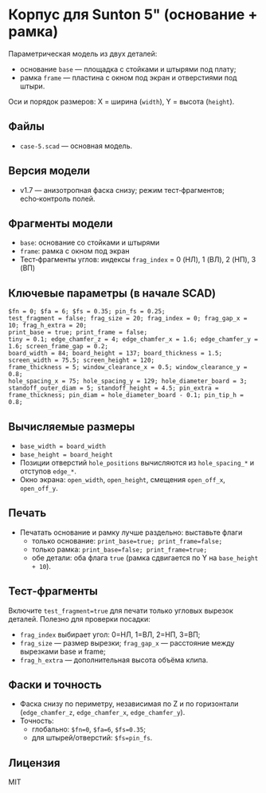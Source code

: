# Корпус для Sunton 5" (основание + рамка)

Параметрическая модель из двух деталей:
- основание `base` — площадка с стойками и штырями под плату;
- рамка `frame` — пластина с окном под экран и отверстиями под штыри.

Оси и порядок размеров: X = ширина (`width`), Y = высота (`height`).

## Файлы
- `case-5.scad` — основная модель.

## Версия модели
- v1.7 — анизотропная фаска снизу; режим тест‑фрагментов; echo‑контроль полей.

## Фрагменты модели
- `base`: основание со стойками и штырями
- `frame`: рамка с окном под экран
- Тест‑фрагменты углов: индексы `frag_index` = 0 (НЛ), 1 (ВЛ), 2 (НП), 3 (ВП)

## Ключевые параметры (в начале SCAD)
```scad
$fn = 0; $fa = 6; $fs = 0.35; pin_fs = 0.25;
test_fragment = false; frag_size = 20; frag_index = 0; frag_gap_x = 10; frag_h_extra = 20;
print_base = true; print_frame = false;
tiny = 0.1; edge_chamfer_z = 4; edge_chamfer_x = 1.6; edge_chamfer_y = 1.6; screen_frame_gap = 0.2;
board_width = 84; board_height = 137; board_thickness = 1.5;
screen_width = 75.5; screen_height = 120;
frame_thickness = 5; window_clearance_x = 0.5; window_clearance_y = 0.8;
hole_spacing_x = 75; hole_spacing_y = 129; hole_diameter_board = 3;
standoff_outer_diam = 5; standoff_height = 4.5; pin_extra = frame_thickness; pin_diam = hole_diameter_board - 0.1; pin_tip_h = 0.8;
```

## Вычисляемые размеры
- `base_width = board_width`
- `base_height = board_height`
- Позиции отверстий `hole_positions` вычисляются из `hole_spacing_*` и отступов `edge_*`.
- Окно экрана: `open_width`, `open_height`, смещения `open_off_x`, `open_off_y`.

## Печать
- Печатать основание и рамку лучше раздельно: выставьте флаги
  - только основание: `print_base=true; print_frame=false;`
  - только рамка: `print_base=false; print_frame=true;`
  - обе детали: оба флага `true` (рамка сдвигается по Y на `base_height + 10`).

## Тест‑фрагменты
Включите `test_fragment=true` для печати только угловых вырезок деталей. Полезно для проверки посадки:
- `frag_index` выбирает угол: 0=НЛ, 1=ВЛ, 2=НП, 3=ВП;
- `frag_size` — размер вырезки; `frag_gap_x` — расстояние между вырезками base и frame;
- `frag_h_extra` — дополнительная высота объёма клипа.

## Фаски и точность
- Фаска снизу по периметру, независимая по Z и по горизонтали (`edge_chamfer_z`, `edge_chamfer_x`, `edge_chamfer_y`).
- Точность:
  - глобально: `$fn=0`, `$fa=6`, `$fs=0.35`;
  - для штырей/отверстий: `$fs=pin_fs`.

## Лицензия
MIT
